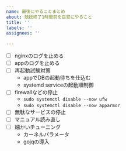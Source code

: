 ```yaml
---
name: 最後にやることまとめ
about: 競技終了1時間前を目安にやること
title: ''
labels: ''
assignees: ''

---
```


- [ ] nginxのログを止める
- [ ] appのログを止める
- [ ] 再起動試験対策
  - appでDBの起動待ちを仕込む
  - systemd serviceの起動順制御
- [ ] firewallなどの停止
  - `sudo systemctl disable --now ufw`
  - `sudo systemctl disable --now apparmor`
- [ ] 無駄なサービスの停止
- [ ] マニュアル読み直し
- [ ] 細かいチューニング
  - カーネルパラメータ
  - gojqの導入
